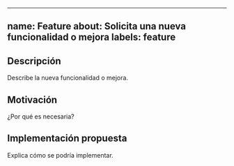 
---
name: Feature
about: Solicita una nueva funcionalidad o mejora
labels: feature
---

## Descripción

Describe la nueva funcionalidad o mejora.

## Motivación

¿Por qué es necesaria?

## Implementación propuesta

Explica cómo se podría implementar.
